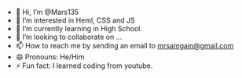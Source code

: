 - 👋 Hi, I’m @Mars135
- 👀 I’m interested in Heml, CSS and JS
- 🌱 I’m currently learning in High School.
- 💞️ I’m looking to collaborate on ...
- 📫 How to reach me by sending an email to mrsamgain@gmail.com
- 😄 Pronouns: He/Him
- ⚡ Fun fact: I learned coding from youtube.

<!---
Mars135/Mars135 is a ✨ special ✨ repository because its `README.md` (this file) appears on your GitHub profile.
You can click the Preview link to take a look at your changes.
--->
